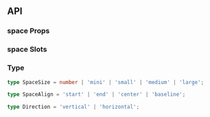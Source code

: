 ## API

### space Props

<field-table :data="spaceProps"/>

### space Slots

<field-table :data="spaceSlots" type="slots" />

### Type

```typescript
type SpaceSize = number | 'mini' | 'small' | 'medium' | 'large';

type SpaceAlign = 'start' | 'end' | 'center' | 'baseline';

type Direction = 'vertical' | 'horizontal';
```

<script setup>
import { ref } from 'vue';

const spaceProps = ref([
  {
    name: 'align',
    desc: '对齐方式',
    type: 'SpaceAlign',
    value: '-',
  },
  {
    name: 'direction',
    desc: '间距方向',
    type: 'Direction',
    value: "'horizontal'",
  },
  {
    name: 'size',
    desc: '间距大小，支持分别制定横向和竖向的间距',
    type: 'SpaceSize | [SpaceSize, SpaceSize]',
    value: "'small'",
  },
  {
    name: 'wrap',
    desc: '环绕类型的间距，用于折行的场景。',
    type: 'boolean',
    value: 'false',
  },
  {
    name: 'fill',
    desc: '充满整行',
    type: 'boolean',
    value: 'false',
  },
]);

const spaceSlots = ref([
  {
    name: 'split',
    desc: '设置分隔符',
    type: '-',
    value: '-',
  },
]);
</script>
